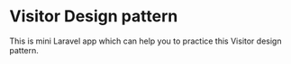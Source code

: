 # Visitor Design pattern
This is mini Laravel app which can help you to practice this Visitor design pattern.
